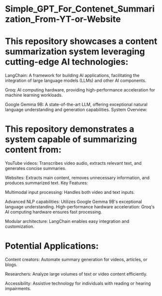# Simple_GPT_For_Contenet_Summarization_From-YT-or-Website

# This repository showcases a content summarization system leveraging cutting-edge AI technologies:
LangChain: A framework for building AI applications, facilitating the integration of large language models (LLMs) and other AI components.

Groq: AI computing hardware, providing high-performance acceleration for machine learning workloads.

Google Gemma 9B: A state-of-the-art LLM, offering exceptional natural language understanding and generation capabilities.
System Overview:
# This repository demonstrates a system capable of summarizing content from:
YouTube videos: Transcribes video audio, extracts relevant text, and generates concise summaries.

Websites: Extracts main content, removes unnecessary information, and produces summarized text.
Key Features:

Multimodal input processing: Handles both video and text inputs.

Advanced NLP capabilities: Utilizes Google Gemma 9B's exceptional language understanding.
High-performance hardware acceleration: Groq's AI computing hardware ensures fast processing.

Modular architecture: LangChain enables easy integration and customization.

# Potential Applications:
Content creators: Automate summary generation for videos, articles, or blogs.

Researchers: Analyze large volumes of text or video content efficiently.

Accessibility: Assistive technology for individuals with reading or hearing impairments.
